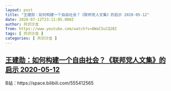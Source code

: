 ```yaml
---
layout: post
title: "王建勋：如何构建一个自由社会？《联邦党人文集》的启示 2020-05-12"
date: 2020-07-12T23:11:05.000Z
author: 共识沙龙
from: https://www.youtube.com/watch?v=8WaC5uCQ2BI
tags: [ 共识沙龙 ]
categories: [ 共识沙龙 ]
---
```

<!--1594595465000-->
[王建勋：如何构建一个自由社会？《联邦党人文集》的启示 2020-05-12](https://www.youtube.com/watch?v=8WaC5uCQ2BI)
------

<div>
B站：https://space.bilibili.com/555412565
</div>
